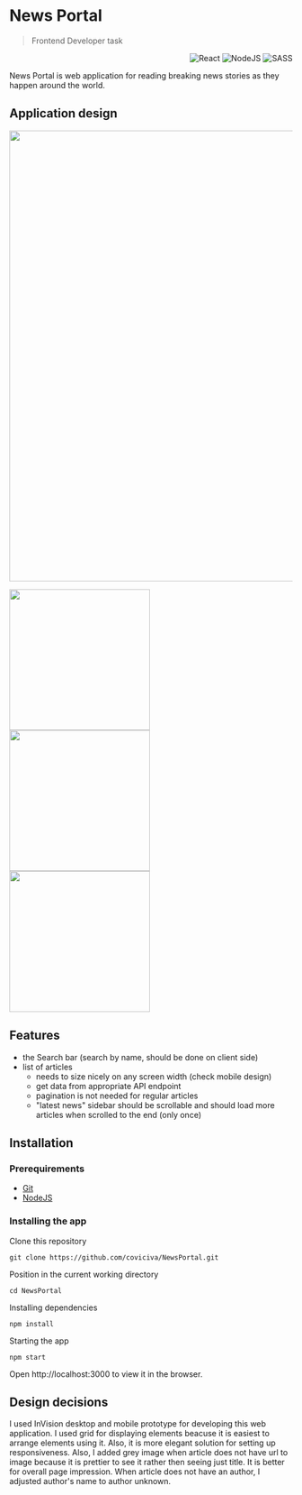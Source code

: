 # News Portal 

> Frontend Developer task

<div style="float: right">
<img alt="React" src="https://img.shields.io/badge/react%20-%2320232a.svg?&style=for-the-badge&logo=react&logoColor=%2361DAFB"/>
  <img alt="NodeJS" src="https://img.shields.io/badge/node.js%20-%2343853D.svg?&style=for-the-badge&logo=node.js&logoColor=white"/>
  <img alt="SASS" src="https://img.shields.io/badge/SASS%20-hotpink.svg?&style=for-the-badge&logo=SASS&logoColor=white"/>
</div>

<br />

News Portal is web application for reading breaking news stories as they happen around the world.

## Application design


<div><img src="https://user-images.githubusercontent.com/48959368/117065031-3afe3480-ad27-11eb-97a5-95c415406f6d.png" width="800"/></div>
<p style="margin-right: 5px;">
  <img src="https://user-images.githubusercontent.com/48959368/117065016-36d21700-ad27-11eb-9c9a-ffe0696fd5c9.png" width="250"/>
  <img src="https://user-images.githubusercontent.com/48959368/117065022-389bda80-ad27-11eb-9db0-044989e1a3e2.png" width="250"/>
  <img src="https://user-images.githubusercontent.com/48959368/117065024-389bda80-ad27-11eb-98c1-7da323819864.png" width="250"/>
</p>


## Features

* the Search bar (search by name, should be done on client side)
* list of articles
  * needs to size nicely on any screen width (check mobile design)
  * get data from appropriate API endpoint
  * pagination is not needed for regular articles
  * "latest news" sidebar should be scrollable and should load more articles
when scrolled to the end (only once)

## Installation

### Prerequirements

* [Git](https://github.com/)
* [NodeJS](https://nodejs.org/en/)

### Installing the app

Clone this repository

```
git clone https://github.com/coviciva/NewsPortal.git
```

Position in the current working directory

```
cd NewsPortal
```

Installing dependencies

```
npm install
```

Starting the app

```
npm start
```

Open http://localhost:3000 to view it in the browser.

## Design decisions

I used InVision desktop and mobile prototype for developing this web application.
I used grid for displaying elements beacuse it is easiest to arrange elements using it. Also, it is more elegant solution for setting up responsiveness.
Also, I added grey image when article does not have url to image because it is prettier to see it rather then seeing just title. It is better for overall page impression.
When article does not have an author, I adjusted author's name to author unknown.






